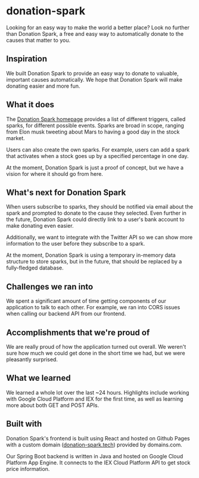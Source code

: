 # donation-spark

Looking for an easy way to make the world a better place? Look no further than Donation Spark, a free and easy way to automatically donate to the causes that matter to you.

## Inspiration

We built Donation Spark to provide an easy way to donate to valuable, important causes automatically. We hope that Donation Spark will make donating easier and more fun. 

## What it does

The [Donation Spark homepage](http://donation-spark.tech/#/home) provides a list of different triggers, called sparks, for different possible events. Sparks are broad in scope, ranging from Elon musk tweeting about Mars to having a good day in the stock market. 

Users can also create the own sparks. For example, users can add a spark that activates when a stock goes up by a specified percentage in one day.

At the moment, Donation Spark is just a proof of concept, but we have a vision for where it should go from here.

## What's next for Donation Spark

When users subscribe to sparks, they should be notified via email about the spark and prompted to donate to the cause they selected. Even further in the future, Donation Spark could directly link to a user's bank account to make donating even easier.

Additionally, we want to integrate with the Twitter API so we can show more information to the user before they subscribe to a spark.

At the moment, Donation Spark is using a temporary in-memory data structure to store sparks, but in the future, that should be replaced by a fully-fledged database.

## Challenges we ran into

We spent a significant amount of time getting components of our application to talk to each other. For example, we ran into CORS issues when calling our backend API from our frontend.

## Accomplishments that we're proud of

We are really proud of how the application turned out overall. We weren't sure how much we could get done in the short time we had, but we were pleasantly surprised. 

## What we learned

We learned a whole lot over the last ~24 hours. Highlights include working with Google Cloud Platform and IEX for the first time, as well as learning more about both GET and POST APIs.

## Built with

Donation Spark's frontend is built using React and hosted on Github Pages with a custom domain ([donation-spark.tech](http://donation-spark.tech/#/home)) provided by domains.com. 

Our Spring Boot backend is written in Java and hosted on Google Cloud Platform App Engine. It connects to the IEX Cloud Platform API to get stock price information.
